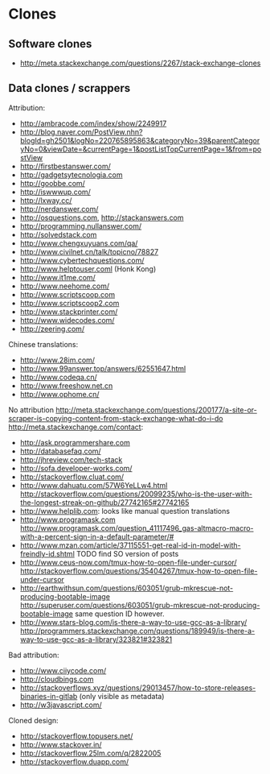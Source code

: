 # Clones

## Software clones

- <http://meta.stackexchange.com/questions/2267/stack-exchange-clones>

## Data clones / scrappers

Attribution:

- <http://ambracode.com/index/show/2249917>
- <http://blog.naver.com/PostView.nhn?blogId=gh2501&logNo=220765895863&categoryNo=39&parentCategoryNo=0&viewDate=&currentPage=1&postListTopCurrentPage=1&from=postView>
- <http://firstbestanswer.com/>
- <http://gadgetsytecnologia.com>
- <http://goobbe.com/>
- <http://iswwwup.com/>
- <http://lxway.cc/>
- <http://nerdanswer.com/>
- <http://osquestions.com>, <http://stackanswers.com>
- <http://programming.nullanswer.com/>
- <http://solvedstack.com>
- <http://www.chengxuyuans.com/qa/>
- <http://www.civilnet.cn/talk/topicno/78827>
- <http://www.cybertechquestions.com/>
- <http://www.helptouser.coml> (Honk Kong)
- <http://www.it1me.com/>
- <http://www.neehome.com/>
- <http://www.scriptscoop.com>
- <http://www.scriptscoop2.com>
- <http://www.stackprinter.com/>
- <http://www.widecodes.com/>
- <http://zeering.com/>

Chinese translations:

- <http://www.28im.com/>
- <http://www.99answer.top/answers/62551647.html>
- <http://www.codeqa.cn/>
- <http://www.freeshow.net.cn>
- <http://www.ophome.cn/>

No attribution <http://meta.stackexchange.com/questions/200177/a-site-or-scraper-is-copying-content-from-stack-exchange-what-do-i-do> <http://meta.stackexchange.com/contact>:

- <http://ask.programmershare.com>
- <http://databasefaq.com/>
- <http://jhreview.com/tech-stack>
- <http://sofa.developer-works.com/>
- <http://stackoverflow.cluat.com/>
- <http://www.dahuatu.com/57W6YeLLw4.html> <http://stackoverflow.com/questions/20099235/who-is-the-user-with-the-longest-streak-on-github/27742165#27742165>
- <http://www.helplib.com>: looks like manual question translations
- <http://www.programask.com> <http://www.programask.com/question_41117496_gas-altmacro-macro-with-a-percent-sign-in-a-default-parameter/#>
- http://www.mzan.com/article/37115551-get-real-id-in-model-with-freindly-id.shtml TODO find SO version of posts
- <http://www.ceus-now.com/tmux-how-to-open-file-under-cursor/> <http://stackoverflow.com/questions/35404267/tmux-how-to-open-file-under-cursor>
- <http://earthwithsun.com/questions/603051/grub-mkrescue-not-producing-bootable-image> <http://superuser.com/questions/603051/grub-mkrescue-not-producing-bootable-image> same question ID however.
- <http://www.stars-blog.com/is-there-a-way-to-use-gcc-as-a-library/> <http://programmers.stackexchange.com/questions/189949/is-there-a-way-to-use-gcc-as-a-library/323821#323821>

Bad attribution:

- <http://www.ciiycode.com/>
- <http://cloudbings.com>
- <http://stackoverflows.xyz/questions/29013457/how-to-store-releases-binaries-in-gitlab> (only visible as metadata)
- <http://w3javascript.com/>

Cloned design:

- <http://stackoverflow.topusers.net/>
- <http://www.stackover.in/>
- <http://stackoverflow.25lm.com/q/2822005>
- <http://stackoverflow.duapp.com/>
